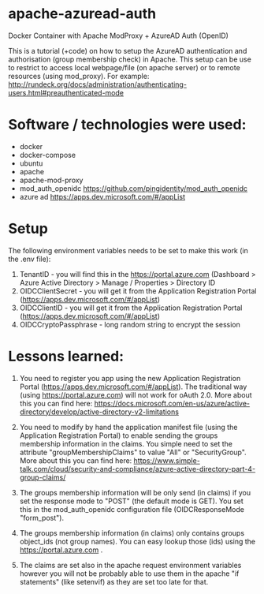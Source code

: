 # apache-azuread-auth
Docker Container with Apache ModProxy + AzureAD Auth (OpenID)

This is a tutorial (+code) on how to setup the AzureAD authentication and authorisation (group membership check) in Apache. This setup can be use to restrict to access local webpage/file (on apache server) or to remote resources (using mod_proxy). For example: http://rundeck.org/docs/administration/authenticating-users.html#preauthenticated-mode

# Software / technologies were used:
- docker
- docker-compose
- ubuntu
- apache
- apache-mod-proxy
- mod_auth_openidc https://github.com/pingidentity/mod_auth_openidc
- azure ad https://apps.dev.microsoft.com/#/appList

# Setup

The following environment variables needs to be set to make this work (in the .env file):

1) TenantID - you will find this in the https://portal.azure.com (Dashboard > Azure Active Directory > Manage / Properties > Directory ID
2) OIDCClientSecret - you will get it from the Application Registration Portal (https://apps.dev.microsoft.com/#/appList)
3) OIDCClientID - you will get it from the Application Registration Portal (https://apps.dev.microsoft.com/#/appList)
4) OIDCCryptoPassphrase - long random string to encrypt the session

# Lessons learned:

1) You need to register you app using the new Application Registration Portal (https://apps.dev.microsoft.com/#/appList). The traditional way (using https://portal.azure.com) will not work for oAuth 2.0. More about this you can find here: https://docs.microsoft.com/en-us/azure/active-directory/develop/active-directory-v2-limitations

2) You need to modify by hand the application manifest file (using the Application Registration Portal) to enable sending the  groups membership information in the claims. You simple need to set the attribute "groupMembershipClaims" to value "All" or "SecurityGroup". More about this you can find here: https://www.simple-talk.com/cloud/security-and-compliance/azure-active-directory-part-4-group-claims/

3) The groups membership information will be only send (in claims) if you set the response mode to "POST" (the default mode is GET).  You set this in the mod_auth_openidc configuration file (OIDCResponseMode "form_post").

4) The groups membership information (in claims) only contains groups object_ids (not group names). You can easy lookup those (ids) using the https://portal.azure.com .

5) The claims are set also in the apache request environment variables however you will not be probably able to use them in the apache "if statements" (like setenvif) as they are set too late for that. 


